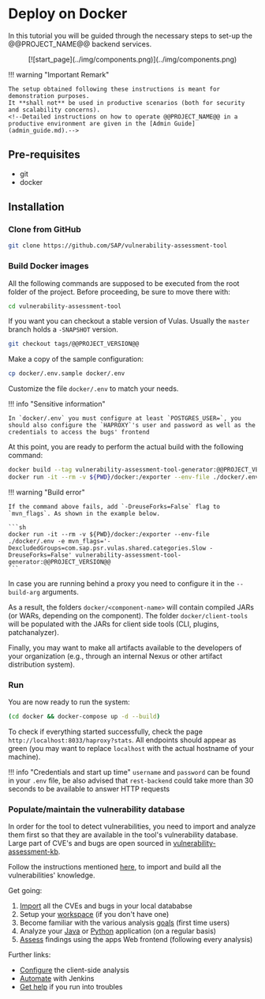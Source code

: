 # Deploy on Docker

In this tutorial you will be guided through the necessary steps to set-up the @@PROJECT_NAME@@ backend services.

<center class='expandable'>
    [![start_page](../img/components.png)](../img/components.png)
</center>

!!! warning "Important Remark"

    The setup obtained following these instructions is meant for demonstration purposes.
    It **shall not** be used in productive scenarios (both for security and scalability concerns).
    <!--Detailed instructions on how to operate @@PROJECT_NAME@@ in a productive environment are given in the [Admin Guide](admin_guide.md).-->

## Pre-requisites

- git
- docker

## Installation

### Clone from GitHub

```sh
git clone https://github.com/SAP/vulnerability-assessment-tool
```

### Build Docker images

All the following commands are supposed to be executed from the root folder of the project.
Before proceeding, be sure to move there with:

```sh
cd vulnerability-assessment-tool
```

If you want you can checkout a stable version of Vulas. Usually the `master` branch holds a `-SNAPSHOT` version.

```sh
git checkout tags/@@PROJECT_VERSION@@
```

Make a copy of the sample configuration:

```sh
cp docker/.env.sample docker/.env
```

Customize the file `docker/.env` to match your needs.

!!! info "Sensitive information"

	In `docker/.env` you must configure at least `POSTGRES_USER=`, you should also configure the `HAPROXY`'s user and password as well as the credentials to access the bugs' frontend

At this point, you are ready to perform the actual build with the following command:

```sh
docker build --tag vulnerability-assessment-tool-generator:@@PROJECT_VERSION@@ -f docker/Dockerfile --build-arg http_proxy= --build-arg https_proxy= .
docker run -it --rm -v ${PWD}/docker:/exporter --env-file ./docker/.env -e mvn_flags=-DexcludedGroups=com.sap.psr.vulas.shared.categories.Slow vulnerability-assessment-tool-generator:@@PROJECT_VERSION@@
```

!!! warning "Build error"

	If the command above fails, add `-DreuseForks=False` flag to `mvn_flags`. As shown in the example below.

    ```sh
    docker run -it --rm -v ${PWD}/docker:/exporter --env-file ./docker/.env -e mvn_flags='-DexcludedGroups=com.sap.psr.vulas.shared.categories.Slow -DreuseForks=False' vulnerability-assessment-tool-generator:@@PROJECT_VERSION@@
    ```

In case you are running behind a proxy you need to configure it in the `--build-arg` arguments.

As a result, the folders `docker/<component-name>` will contain compiled JARs (or WARs, depending on the component). The folder `docker/client-tools` will be populated with the JARs for client side tools (CLI, plugins, patchanalyzer).

Finally, you may want to make all artifacts available to the developers of your organization (e.g., through an internal Nexus or other artifact distribution system).

### Run

You are now ready to run the system:

```sh
(cd docker && docker-compose up -d --build)
```

To check if everything started successfully, check the page `http://localhost:8033/haproxy?stats`. All endpoints should appear as green (you may want to replace `localhost` with the actual hostname of your machine).

!!! info "Credentials and start up time"
    `username` and `password` can be found in your `.env` file, be also advised that `rest-backend` could take more than 30 seconds to be available to answer HTTP requests

### Populate/maintain the vulnerability database

In order for the tool to detect vulnerabilities, you need to import and analyze them first so that they are available in the tool's vulnerability database. Large part of CVE's and bugs are open sourced in [vulnerability-assessment-kb](https://github.com/SAP/vulnerability-assessment-kb).

Follow the instructions mentioned [here](../../../vuln_db/tutorials/vuln_db_tutorial/#batch-import-from-knowledge-base), to import and build all the vulnerabilities' knowledge.

Get going:

1. [Import](../../../vuln_db/tutorials/vuln_db_tutorial/) all the CVEs and bugs in your local datababse
2. Setup your [workspace](../../../user/manuals/setup/#workspace) (if you don't have one)
3. Become familiar with the various analysis [goals](../../../user/manuals/analysis/) (first time users)
4. Analyze your [Java](../../../user/tutorials/java_maven/) or [Python](../../../user/tutorials/python_cli/) application (on a regular basis)
5. [Assess](../../../user/manuals/assess_and_mitigate/) findings using the apps Web frontend (following every analysis)

Further links:

- [Configure](../../../user/tutorials/) the client-side analysis
- [Automate](../../../user/tutorials/jenkins_howto/) with Jenkins
- [Get help](../../../user/support/) if you run into troubles
